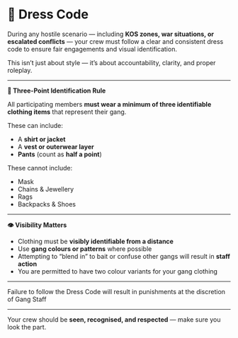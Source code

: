 # 🧥 Dress Code

During any hostile scenario — including **KOS zones, war situations, or escalated conflicts** — your crew must follow a clear and consistent dress code to ensure fair engagements and visual identification.

This isn’t just about style — it’s about accountability, clarity, and proper roleplay.

***

**🧢 Three-Point Identification Rule**

All participating members **must wear a minimum of three identifiable clothing items** that represent their gang.

These can include:

* A **shirt or jacket**
* A **vest or outerwear layer**
* **Pants** (count as **half a point**)

These cannot include:

* Mask
* Chains & Jewellery
* Rags
* Backpacks & Shoes

***

**👁️ Visibility Matters**

* Clothing must be **visibly identifiable from a distance**
* Use **gang colours or patterns** where possible
* Attempting to “blend in” to bait or confuse other gangs will result in **staff action**
* You are permitted to have two colour variants for your gang clothing

***

Failure to follow the Dress Code will result in punishments at the discretion of Gang Staff

***

Your crew should be **seen, recognised, and respected** — make sure you look the part.
